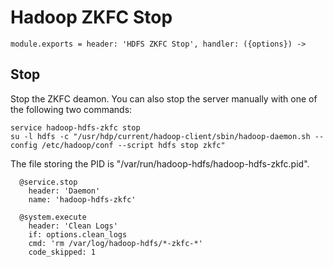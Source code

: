 
# Hadoop ZKFC Stop

    module.exports = header: 'HDFS ZKFC Stop', handler: ({options}) ->

## Stop

Stop the ZKFC deamon. You can also stop the server manually with one of
the following two commands:

```
service hadoop-hdfs-zkfc stop
su -l hdfs -c "/usr/hdp/current/hadoop-client/sbin/hadoop-daemon.sh --config /etc/hadoop/conf --script hdfs stop zkfc"
```

The file storing the PID is "/var/run/hadoop-hdfs/hadoop-hdfs-zkfc.pid".

      @service.stop
        header: 'Daemon'
        name: 'hadoop-hdfs-zkfc'

      @system.execute
        header: 'Clean Logs'
        if: options.clean_logs
        cmd: 'rm /var/log/hadoop-hdfs/*-zkfc-*'
        code_skipped: 1
